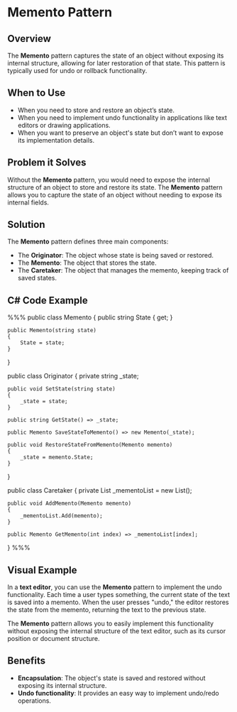 # Memento Pattern

## Overview

The **Memento** pattern captures the state of an object without exposing its internal structure, allowing for later restoration of that state. This pattern is typically used for undo or rollback functionality.

## When to Use

- When you need to store and restore an object’s state.
- When you need to implement undo functionality in applications like text editors or drawing applications.
- When you want to preserve an object's state but don’t want to expose its implementation details.

## Problem it Solves

Without the **Memento** pattern, you would need to expose the internal structure of an object to store and restore its state. The **Memento** pattern allows you to capture the state of an object without needing to expose its internal fields.

## Solution

The **Memento** pattern defines three main components:
- The **Originator**: The object whose state is being saved or restored.
- The **Memento**: The object that stores the state.
- The **Caretaker**: The object that manages the memento, keeping track of saved states.

## C# Code Example

%%%
public class Memento
{
    public string State { get; }

    public Memento(string state)
    {
        State = state;
    }
}

public class Originator
{
    private string _state;

    public void SetState(string state)
    {
        _state = state;
    }

    public string GetState() => _state;

    public Memento SaveStateToMemento() => new Memento(_state);

    public void RestoreStateFromMemento(Memento memento)
    {
        _state = memento.State;
    }
}

public class Caretaker
{
    private List<Memento> _mementoList = new List<Memento>();

    public void AddMemento(Memento memento)
    {
        _mementoList.Add(memento);
    }

    public Memento GetMemento(int index) => _mementoList[index];
}
%%%

## Visual Example

In a **text editor**, you can use the **Memento** pattern to implement the undo functionality. Each time a user types something, the current state of the text is saved into a memento. When the user presses "undo," the editor restores the state from the memento, returning the text to the previous state.

The **Memento** pattern allows you to easily implement this functionality without exposing the internal structure of the text editor, such as its cursor position or document structure.

## Benefits

- **Encapsulation**: The object's state is saved and restored without exposing its internal structure.
- **Undo functionality**: It provides an easy way to implement undo/redo operations.
